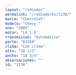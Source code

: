 ```yaml
---
layout: "radiador"
permalink: "/radiadores/1138/"
marca: "Chevrolet"
modelo: "Chevy "
ano: "2005"
motor: "L4 1.6"
transmision: "Automática"
parte: "63358"
clima: "Con clima"
alto: "26 1/2"
ancho: "10 3/4"
observaciones: ""
id: "1138"
---
```


